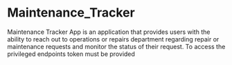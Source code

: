 
# Maintenance_Tracker

Maintenance Tracker App is an application that provides users with the ability to reach out to operations or repairs department regarding repair or maintenance requests and monitor the status of their request. To access the privileged endpoints token must be provided


